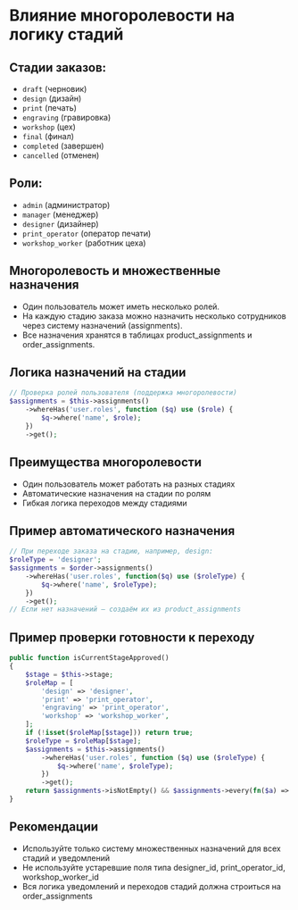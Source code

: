 # Влияние многоролевости на логику стадий

## Стадии заказов:

-   `draft` (черновик)
-   `design` (дизайн)
-   `print` (печать)
-   `engraving` (гравировка)
-   `workshop` (цех)
-   `final` (финал)
-   `completed` (завершен)
-   `cancelled` (отменен)

## Роли:

-   `admin` (администратор)
-   `manager` (менеджер)
-   `designer` (дизайнер)
-   `print_operator` (оператор печати)
-   `workshop_worker` (работник цеха)

## Многоролевость и множественные назначения

-   Один пользователь может иметь несколько ролей.
-   На каждую стадию заказа можно назначить несколько сотрудников через систему назначений (assignments).
-   Все назначения хранятся в таблицах product_assignments и order_assignments.

## Логика назначений на стадии

```php
// Проверка ролей пользователя (поддержка многоролевости)
$assignments = $this->assignments()
    ->whereHas('user.roles', function ($q) use ($role) {
        $q->where('name', $role);
    })
    ->get();
```

## Преимущества многоролевости

-   Один пользователь может работать на разных стадиях
-   Автоматические назначения на стадии по ролям
-   Гибкая логика переходов между стадиями

## Пример автоматического назначения

```php
// При переходе заказа на стадию, например, design:
$roleType = 'designer';
$assignments = $order->assignments()
    ->whereHas('user.roles', function($q) use ($roleType) {
        $q->where('name', $roleType);
    })
    ->get();
// Если нет назначений — создаём их из product_assignments
```

## Пример проверки готовности к переходу

```php
public function isCurrentStageApproved()
{
    $stage = $this->stage;
    $roleMap = [
        'design' => 'designer',
        'print' => 'print_operator',
        'engraving' => 'print_operator',
        'workshop' => 'workshop_worker',
    ];
    if (!isset($roleMap[$stage])) return true;
    $roleType = $roleMap[$stage];
    $assignments = $this->assignments()
        ->whereHas('user.roles', function ($q) use ($roleType) {
            $q->where('name', $roleType);
        })
        ->get();
    return $assignments->isNotEmpty() && $assignments->every(fn($a) => $a->status === 'approved');
}
```

## Рекомендации

-   Используйте только систему множественных назначений для всех стадий и уведомлений
-   Не используйте устаревшие поля типа designer_id, print_operator_id, workshop_worker_id
-   Вся логика уведомлений и переходов стадий должна строиться на order_assignments
